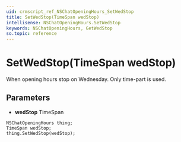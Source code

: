 ```yaml
---
uid: crmscript_ref_NSChatOpeningHours_SetWedStop
title: SetWedStop(TimeSpan wedStop)
intellisense: NSChatOpeningHours.SetWedStop
keywords: NSChatOpeningHours, GetWedStop
so.topic: reference
---
```


# SetWedStop(TimeSpan wedStop)

When opening hours stop on Wednesday. Only time-part is used.

## Parameters

* **wedStop** TimeSpan

```crmscript
NSChatOpeningHours thing;
TimeSpan wedStop;
thing.SetWedStop(wedStop);
```

